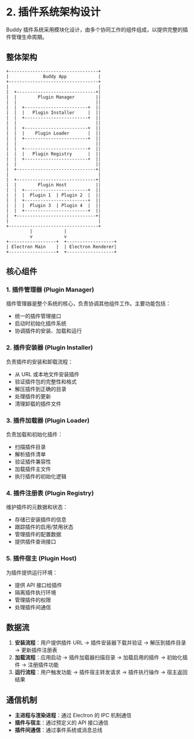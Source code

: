 # 2. 插件系统架构设计

Buddy 插件系统采用模块化设计，由多个协同工作的组件组成，以提供完整的插件管理生命周期。

## 整体架构

```ascii
+----------------------------------+
|             Buddy App            |
+----------------------------------+
|                                  |
|  +------------------------------+|
|  |        Plugin Manager        ||
|  |                              ||
|  |  +------------------------+  ||
|  |  |   Plugin Installer     |  ||
|  |  +------------------------+  ||
|  |                              ||
|  |  +------------------------+  ||
|  |  |    Plugin Loader       |  ||
|  |  +------------------------+  ||
|  |                              ||
|  |  +------------------------+  ||
|  |  |   Plugin Registry      |  ||
|  |  +------------------------+  ||
|  |                              ||
|  +------------------------------+|
|                                  |
|  +------------------------------+|
|  |        Plugin Host           ||
|  |  +------------------------+  ||
|  |  |  Plugin 1  | Plugin 2  |  ||
|  |  +------------------------+  ||
|  |  |  Plugin 3  | Plugin 4  |  ||
|  |  +------------------------+  ||
|  +------------------------------+|
|                                  |
+----------------------------------+
         |            |
         v            v
+------------------+  +------------------+
| Electron Main    |  | Electron Renderer|
+------------------+  +------------------+
```

## 核心组件

### 1. 插件管理器 (Plugin Manager)

插件管理器是整个系统的核心，负责协调其他组件工作。主要功能包括：

- 统一的插件管理接口
- 启动时初始化插件系统
- 协调插件的安装、加载和运行

### 2. 插件安装器 (Plugin Installer)

负责插件的安装和卸载流程：

- 从 URL 或本地文件安装插件
- 验证插件包的完整性和格式
- 解压插件到正确的目录
- 处理插件的更新
- 清理卸载的插件文件

### 3. 插件加载器 (Plugin Loader)

负责加载和初始化插件：

- 扫描插件目录
- 解析插件清单
- 验证插件兼容性
- 加载插件主文件
- 执行插件的初始化逻辑

### 4. 插件注册表 (Plugin Registry)

维护插件的元数据和状态：

- 存储已安装插件的信息
- 跟踪插件的启用/禁用状态
- 管理插件的配置数据
- 提供插件查询接口

### 5. 插件宿主 (Plugin Host)

为插件提供运行环境：

- 提供 API 接口给插件
- 隔离插件执行环境
- 管理插件的权限
- 处理插件间通信

## 数据流

1. **安装流程**：用户提供插件 URL → 插件安装器下载并验证 → 解压到插件目录 → 更新插件注册表
2. **加载流程**：应用启动 → 插件加载器扫描目录 → 加载启用的插件 → 初始化插件 → 注册插件功能
3. **运行流程**：用户触发功能 → 插件宿主转发请求 → 插件执行操作 → 宿主返回结果

## 通信机制

- **主进程与渲染进程**：通过 Electron 的 IPC 机制通信
- **插件与宿主**：通过预定义的 API 接口通信
- **插件间通信**：通过事件系统或消息总线 